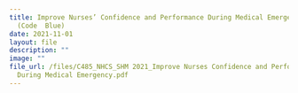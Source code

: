```yaml
---
title: Improve Nurses’ Confidence and Performance During Medical Emergency
  (Code  Blue)
date: 2021-11-01
layout: file
description: ""
image: ""
file_url: /files/C485_NHCS_SHM 2021_Improve Nurses Confidence and Performance
  During Medical Emergency.pdf
---
```

